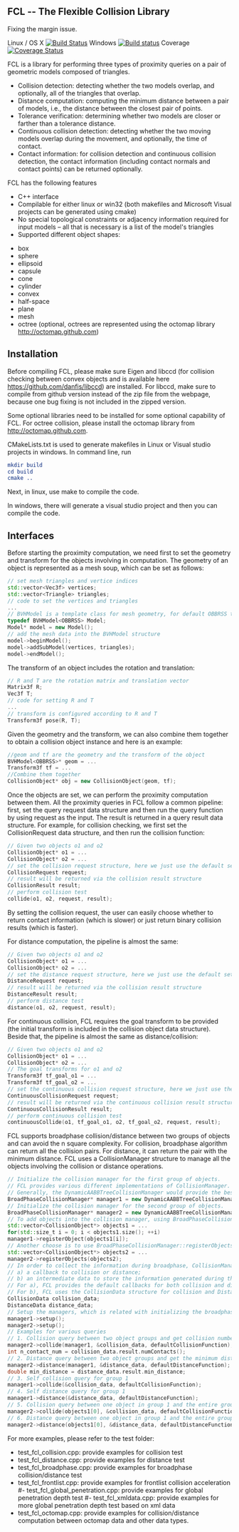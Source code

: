 ## FCL -- The Flexible Collision Library 

Fixing the margin issue.

Linux / OS X [![Build Status](https://travis-ci.org/flexible-collision-library/fcl.svg?branch=master)](https://travis-ci.org/flexible-collision-library/fcl)
Windows [![Build status](https://ci.appveyor.com/api/projects/status/rrmxadnj1empitqq/branch/master?svg=true)](https://ci.appveyor.com/project/mamoll/fcl)
Coverage [![Coverage Status](https://coveralls.io/repos/github/flexible-collision-library/fcl/badge.svg?branch=master)](https://coveralls.io/github/flexible-collision-library/fcl?branch=master)

FCL is a library for performing three types of proximity queries on a pair of geometric models composed of triangles. 
 - Collision detection: detecting whether the two models overlap, and optionally, all of the triangles that overlap.
 - Distance computation: computing the minimum distance between a pair of models, i.e., the distance between the closest pair of points.
 - Tolerance verification: determining whether two models are closer or farther than a tolerance distance.
 - Continuous collision detection: detecting whether the two moving models overlap during the movement, and optionally, the time of contact.
 - Contact information: for collision detection and continuous collision detection, the contact information (including contact normals and contact points) can be returned optionally.

FCL has the following features
 - C++ interface
 - Compilable for either linux or win32 (both makefiles and Microsoft Visual projects can be generated using cmake)
 - No special topological constraints or adjacency information required for input models – all that is necessary is a list of the model's triangles
 - Supported different object shapes:
  + box
  + sphere
  + ellipsoid
  + capsule
  + cone
  + cylinder
  + convex
  + half-space
  + plane
  + mesh
  + octree (optional, octrees are represented using the octomap library http://octomap.github.com)


## Installation

Before compiling FCL, please make sure Eigen and libccd (for collision checking between convex objects and is available here https://github.com/danfis/libccd) are installed. For libccd, make sure to compile from github version instead of the zip file from the webpage, because one bug fixing is not included in the zipped version.

Some optional libraries need to be installed for some optional capability of FCL. For octree collision, please install the octomap library from http://octomap.github.com.

CMakeLists.txt is used to generate makefiles in Linux or Visual studio projects in windows. In command line, run
``` cmake
mkdir build
cd build
cmake ..
```
Next, in linux, use make to compile the code. 

In windows, there will generate a visual studio project and then you can compile the code.

## Interfaces
Before starting the proximity computation, we need first to set the geometry and transform for the objects involving in computation. The geometry of an object is represented as a mesh soup, which can be set as follows:

```cpp
// set mesh triangles and vertice indices
std::vector<Vec3f> vertices;
std::vector<Triangle> triangles;
// code to set the vertices and triangles
...
// BVHModel is a template class for mesh geometry, for default OBBRSS template is used
typedef BVHModel<OBBRSS> Model;
Model* model = new Model();
// add the mesh data into the BVHModel structure
model->beginModel();
model->addSubModel(vertices, triangles);
model->endModel();
```

The transform of an object includes the rotation and translation:
```cpp
// R and T are the rotation matrix and translation vector
Matrix3f R;
Vec3f T;
// code for setting R and T
...
// transform is configured according to R and T
Transform3f pose(R, T);
```


Given the geometry and the transform, we can also combine them together to obtain a collision object instance and here is an example:
```cpp
//geom and tf are the geometry and the transform of the object
BVHModel<OBBRSS>* geom = ...
Transform3f tf = ...
//Combine them together
CollisionObject* obj = new CollisionObject(geom, tf);
```

Once the objects are set, we can perform the proximity computation between them. All the proximity queries in FCL follow a common pipeline: first, set the query request data structure and then run the query function by using request as the input. The result is returned in a query result data structure. For example, for collision checking, we first set the CollisionRequest data structure, and then run the collision function:
```cpp
// Given two objects o1 and o2
CollisionObject* o1 = ...
CollisionObject* o2 = ...
// set the collision request structure, here we just use the default setting
CollisionRequest request;
// result will be returned via the collision result structure
CollisionResult result;
// perform collision test
collide(o1, o2, request, result);
```

By setting the collision request, the user can easily choose whether to return contact information (which is slower) or just return binary collision results (which is faster). 


For distance computation, the pipeline is almost the same:

```cpp
// Given two objects o1 and o2
CollisionObject* o1 = ...
CollisionObject* o2 = ...
// set the distance request structure, here we just use the default setting
DistanceRequest request;
// result will be returned via the collision result structure
DistanceResult result;
// perform distance test
distance(o1, o2, request, result);
```

For continuous collision, FCL requires the goal transform to be provided (the initial transform is included in the collision object data structure). Beside that, the pipeline is almost the same as distance/collision:

```cpp
// Given two objects o1 and o2
CollisionObject* o1 = ...
CollisionObject* o2 = ...
// The goal transforms for o1 and o2
Transform3f tf_goal_o1 = ...
Transform3f tf_goal_o2 = ...
// set the continuous collision request structure, here we just use the default setting
ContinuousCollisionRequest request;
// result will be returned via the continuous collision result structure
ContinuousCollisionResult result;
// perform continuous collision test
continuousCollide(o1, tf_goal_o1, o2, tf_goal_o2, request, result);
```

FCL supports broadphase collision/distance between two groups of objects and can avoid the n square complexity. For collision, broadphase algorithm can return all the collision pairs. For distance, it can return the pair with the minimum distance. FCL uses a CollisionManager structure to manage all the objects involving the collision or distance operations.
```cpp
// Initialize the collision manager for the first group of objects. 
// FCL provides various different implementations of CollisionManager.
// Generally, the DynamicAABBTreeCollisionManager would provide the best performance.
BroadPhaseCollisionManager* manager1 = new DynamicAABBTreeCollisionManager(); 
// Initialize the collision manager for the second group of objects.
BroadPhaseCollisionManager* manager2 = new DynamicAABBTreeCollisionManager();
// To add objects into the collision manager, using BroadPhaseCollisionManager::registerObject() function to add one object
std::vector<CollisionObject*> objects1 = ...
for(std::size_t i = 0; i < objects1.size(); ++i)
manager1->registerObject(objects1[i]);
// Another choose is to use BroadPhaseCollisionManager::registerObjects() function to add a set of objects
std::vector<CollisionObject*> objects2 = ...
manager2->registerObjects(objects2);
// In order to collect the information during broadphase, CollisionManager requires two settings: 
// a) a callback to collision or distance; 
// b) an intermediate data to store the information generated during the broadphase computation
// For a), FCL provides the default callbacks for both collision and distance.
// For b), FCL uses the CollisionData structure for collision and DistanceData structure for distance. CollisionData/DistanceData is just a container including both the CollisionRequest/DistanceRequest and CollisionResult/DistanceResult structures mentioned above.
CollisionData collision_data;
DistanceData distance_data;
// Setup the managers, which is related with initializing the broadphase acceleration structure according to objects input
manager1->setup();
manager2->setup();
// Examples for various queries
// 1. Collision query between two object groups and get collision numbers
manager2->collide(manager1, &collision_data, defaultCollisionFunction);
int n_contact_num = collision_data.result.numContacts(); 
// 2. Distance query between two object groups and get the minimum distance
manager2->distance(manager1, &distance_data, defaultDistanceFunction);
double min_distance = distance_data.result.min_distance;
// 3. Self collision query for group 1
manager1->collide(&collision_data, defaultCollisionFunction);
// 4. Self distance query for group 1
manager1->distance(&distance_data, defaultDistanceFunction);
// 5. Collision query between one object in group 1 and the entire group 2
manager2->collide(objects1[0], &collision_data, defaultCollisionFunction);
// 6. Distance query between one object in group 1 and the entire group 2
manager2->distance(objects1[0], &distance_data, defaultDistanceFunction); 
```


For more examples, please refer to the test folder:
- test_fcl_collision.cpp: provide examples for collision test
- test_fcl_distance.cpp: provide examples for distance test
- test_fcl_broadphase.cpp: provide examples for broadphase collision/distance test
- test_fcl_frontlist.cpp: provide examples for frontlist collision acceleration
#- test_fcl_global_penetration.cpp: provide examples for global penetration depth test
#- test_fcl_xmldata.cpp: provide examples for more global penetration depth test based on xml data
- test_fcl_octomap.cpp: provide examples for collision/distance computation between octomap data and other data types.
